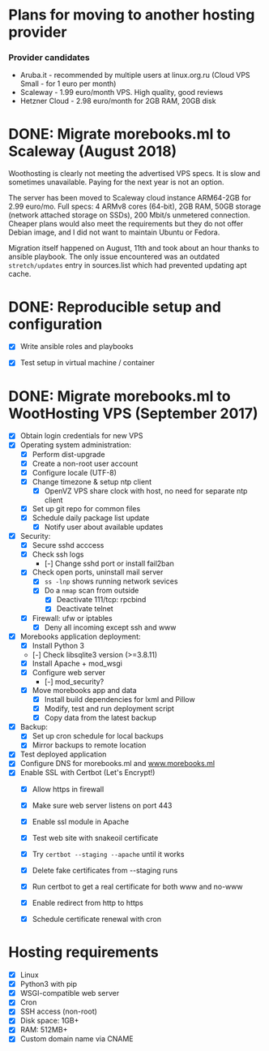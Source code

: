 # Plans for moving to another hosting provider
### Provider candidates
- Aruba.it - recommended by multiple users at linux.org.ru (Cloud VPS Small -
  for 1 euro per month)
- Scaleway - 1.99 euro/month VPS. High quality, good reviews
- Hetzner Cloud - 2.98 euro/month for 2GB RAM, 20GB disk


# DONE: Migrate morebooks.ml to Scaleway (August 2018)

Woothosting is clearly not meeting the advertised VPS specs. It is slow and
sometimes unavailable. Paying for the next year is not an option.

The server has been moved to Scaleway cloud instance ARM64-2GB for 2.99 euro/mo.
Full specs: 4 ARMv8 cores (64-bit), 2GB RAM, 50GB storage (network attached
storage on SSDs), 200 Mbit/s unmetered connection. Cheaper plans would also meet
the requirements but they do not offer Debian image, and I did not want to
maintain Ubuntu or Fedora.

Migration itself happened on August, 11th and took about an hour thanks to
ansible playbook. The only issue encountered was an outdated `stretch/updates`
entry in sources.list which had prevented updating apt cache.


# DONE: Reproducible setup and configuration
- [x] Write ansible roles and playbooks
- [x] Test setup in virtual machine / container


# DONE: Migrate morebooks.ml to WootHosting VPS (September 2017)
- [x] Obtain login credentials for new VPS
- [x] Operating system administration:
    - [x] Perform dist-upgrade
    - [x] Create a non-root user account
    - [x] Configure locale (UTF-8)
    - [x] Change timezone & setup ntp client
        - [x] OpenVZ VPS share clock with host, no need
            for separate ntp client
    - [x] Set up git repo for common files
    - [x] Schedule daily package list update
        - [x] Notify user about available updates
- [x] Security:
    - [x] Secure sshd acccess
    - [x] Check ssh logs
        - [-] Change sshd port or install fail2ban
    - [x] Check open ports, uninstall mail server
        - [x] `ss -lnp` shows running network sevices
        - [x] Do a `nmap` scan from outside
            - [x] Deactivate 111/tcp: rpcbind
            - [x] Deactivate telnet
    - [x] Firewall: ufw or iptables
        - [x] Deny all incoming except ssh and www
- [x] Morebooks application deployment:
    - [x] Install Python 3
    - [-] Check libsqlite3 version (>=3.8.11)
    - [x] Install Apache + mod_wsgi
    - [x] Configure web server
        - [-] mod_security?
    - [x] Move morebooks app and data
        - [x] Install build dependencies for lxml and Pillow
        - [x] Modify, test and run deployment script
        - [x] Copy data from the latest backup
- [x] Backup:
    - [x] Set up cron schedule for local backups
    - [x] Mirror backups to remote location
- [x] Test deployed application
- [x] Configure DNS for morebooks.ml and www.morebooks.ml
- [x] Enable SSL with Certbot (Let's Encrypt!)
    - [x] Allow https in firewall
    - [x] Make sure web server listens on port 443
    - [x] Enable ssl module in Apache
    - [x] Test web site with snakeoil certificate
    - [x] Try `certbot --staging --apache` until it works
    - [x] Delete fake certificates from --staging runs
    - [x] Run certbot to get a real certificate for both www and no-www
    - [x] Enable redirect from http to https
    - [x] Schedule certificate renewal with cron


# Hosting requirements
- [x] Linux
- [x] Python3 with pip
- [x] WSGI-compatible web server
- [x] Cron
- [x] SSH access (non-root)
- [x] Disk space: 1GB+
- [x] RAM: 512MB+
- [x] Custom domain name via CNAME
